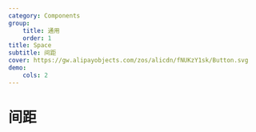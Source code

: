 ```yaml
---
category: Components
group:
    title: 通用
    order: 1
title: Space
subtitle: 间距
cover: https://gw.alipayobjects.com/zos/alicdn/fNUKzY1sk/Button.svg
demo:
    cols: 2
---
```



# 间距

<code src="./demo/basic.tsx" title="基本用法" description="相邻组件水平间距。"></code>
<code src="./demo/split.tsx" title="分隔符" description="相邻组件分隔符。"></code>
